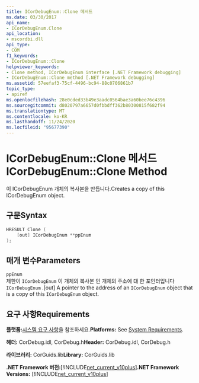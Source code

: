 ```yaml
---
title: ICorDebugEnum::Clone 메서드
ms.date: 03/30/2017
api_name:
- ICorDebugEnum.Clone
api_location:
- mscordbi.dll
api_type:
- COM
f1_keywords:
- ICorDebugEnum::Clone
helpviewer_keywords:
- Clone method, ICorDebugEnum interface [.NET Framework debugging]
- ICorDebugEnum::Clone method [.NET Framework debugging]
ms.assetid: 57eefaf3-75cf-4496-bc94-88c0706861b7
topic_type:
- apiref
ms.openlocfilehash: 28e0cded33b49e3aadc0564bae3a60bee76c4396
ms.sourcegitcommit: d8020797a6657d0fbbdff362b80300815f682f94
ms.translationtype: MT
ms.contentlocale: ko-KR
ms.lasthandoff: 11/24/2020
ms.locfileid: "95677390"
---
```

# <a name="icordebugenumclone-method"></a><span data-ttu-id="6ee2d-102">ICorDebugEnum::Clone 메서드</span><span class="sxs-lookup"><span data-stu-id="6ee2d-102">ICorDebugEnum::Clone Method</span></span>

<span data-ttu-id="6ee2d-103">이 ICorDebugEnum 개체의 복사본을 만듭니다.</span><span class="sxs-lookup"><span data-stu-id="6ee2d-103">Creates a copy of this ICorDebugEnum object.</span></span>  
  
## <a name="syntax"></a><span data-ttu-id="6ee2d-104">구문</span><span class="sxs-lookup"><span data-stu-id="6ee2d-104">Syntax</span></span>  
  
```cpp  
HRESULT Clone (  
    [out] ICorDebugEnum **ppEnum  
);  
```  
  
## <a name="parameters"></a><span data-ttu-id="6ee2d-105">매개 변수</span><span class="sxs-lookup"><span data-stu-id="6ee2d-105">Parameters</span></span>  

 `ppEnum`  
 <span data-ttu-id="6ee2d-106">제한이 `ICorDebugEnum` 이 개체의 복사본 인 개체의 주소에 대 한 포인터입니다 `ICorDebugEnum` .</span><span class="sxs-lookup"><span data-stu-id="6ee2d-106">[out] A pointer to the address of an `ICorDebugEnum` object that is a copy of this `ICorDebugEnum` object.</span></span>  
  
## <a name="requirements"></a><span data-ttu-id="6ee2d-107">요구 사항</span><span class="sxs-lookup"><span data-stu-id="6ee2d-107">Requirements</span></span>  

 <span data-ttu-id="6ee2d-108">**플랫폼:**[시스템 요구 사항](../../get-started/system-requirements.md)을 참조하세요.</span><span class="sxs-lookup"><span data-stu-id="6ee2d-108">**Platforms:** See [System Requirements](../../get-started/system-requirements.md).</span></span>  
  
 <span data-ttu-id="6ee2d-109">**헤더:** CorDebug.idl, CorDebug.h</span><span class="sxs-lookup"><span data-stu-id="6ee2d-109">**Header:** CorDebug.idl, CorDebug.h</span></span>  
  
 <span data-ttu-id="6ee2d-110">**라이브러리:** CorGuids.lib</span><span class="sxs-lookup"><span data-stu-id="6ee2d-110">**Library:** CorGuids.lib</span></span>  
  
 <span data-ttu-id="6ee2d-111">**.NET Framework 버전:**[!INCLUDE[net_current_v10plus](../../../../includes/net-current-v10plus-md.md)]</span><span class="sxs-lookup"><span data-stu-id="6ee2d-111">**.NET Framework Versions:** [!INCLUDE[net_current_v10plus](../../../../includes/net-current-v10plus-md.md)]</span></span>
